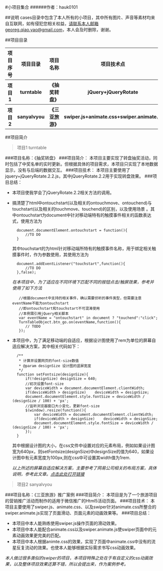 #小项目集合
######作者：hauk0101

##说明
cases目录中包含了本人所有的小项目，其中所有图片、声音等素材均来自互联网，如有侵犯您相关权益，请联系本人邮箱georeg.qiao.yao@gmail.com，本人会及时删除，谢谢。

##项目目录
<table>
	<tr>
   		<th>项目序号</th>
		<th>项目目录</th>
        <th>项目名称</th>
        <th>项目技术点</th>
    </tr>
    <tr>
        <th>项目 1</th>
		 <th>turntable</th>
        <th>《抽奖转盘》</th>
        <th>jQuery+jQueryRotate</th>
    </tr>
    <tr>
        <th>项目 2</th>
		 <th>sanyalvyou</th>
        <th>《三亚旅游》</th>
        <th>swiper.js+animate.css+swiper.animate.js</th>
    </tr>
</table>    


##项目简介
>项目1
>turntable

###项目名称：《抽奖转盘》
###项目简介：
本项目主要实现了转盘抽奖活动，同时包括了中奖名单的实时更新。但根据具体的项目需求，本项目只实现了本地数据显示，没有与后端的数据交互。
###项目技术：
本项目主要使用了jquery+jQueryRotate.2.2.js，其中jQueryRotate.2.2用于实现转盘效果。
###项目总结：
* 本项目使我学会了jQueryRotate.2.2相关方法的调用。
* 搞清楚了html中ontouchstart(以及相关的ontouchmove、ontouchend)与touchstart(以及相关的touchmove、touchend)的区别，以及使用场景 。其中ontouchstart为document中针对移动端特有的触摸事件相关的函数表达式，使用方法为

		document.documentElement.ontouchstart = function(){
			//TO DO 
		}
	其中touchstart的为html针对移动端所特有的触摸事件名称，用于绑定相关触摸事件时，作为参数使用，其使用方法为
		
		document.addEventListener("touchstart",function(){
			//TO DO
		},false);

	_在本项目中，为了适应在不同环境下匹配不同的按钮点击/触屏效果，参考并使用了如下方法_
		
		 //根据document中支持的相关事件，确认需要侦听的事件类型，但需要注意eventName不能为ontouchstart
		 //即ontouchstart和touchstart不可混淆使用
		 //本例需引用jQuery相关脚本
		 var eventName = "ontouchstart" in document ? "touchend":"click";
		 TurnTableObject.btn_go.on(eventName,function(){
        	// TODO  
   		 });

* 本项目中，为了满足移动端的自适应，根据设计图使用了rem为单位的屏幕自适应解决方案，其中相关代码如下：
		
		/**
		 * 计算并设置网页的font-size数值
		 * @param designSize 设计图的竖屏宽度
		 */
		function setFontsize(designSize){
		    if(!designSize) designSize = 640;
		    //初次设置font-size
		    var deviceWidth = document.documentElement.clientWidth;
		    if(deviceWidth > designSize)    deviceWidth = designSize;
		    document.documentElement.style.fontSize = deviceWidth / (designSize / 100) + 'px';
		    //监听浏览器窗口大小变化，更新font-size
		    $(window).resize(function(){
		        var deviceWidth = document.documentElement.clientWidth;
		        if(deviceWidth > designSize)    deviceWidth = designSize;
		        document.documentElement.style.fontSize = deviceWidth / (designSize / 100) + 'px';
		    });
		}

	
	其中根据设计图的大小，在css文件中设置对应的元素布局，例如如果设计图宽为640px，则setFontsize(designSize)中designSize的值为640，如果设计图中有元素宽度为100px,则在css中可设置其width值为1rem.
	
	_以上所述的屏幕自适应解决方案，主要参考了网易公司相关的布局方案，具体说明，参考此文章。[点击此处打开链接](http://www.codeceo.com/article/font-size-web-design.html)_


>项目2 
>sanyalvyou

###项目名称：《三亚旅游》推广案例
###项目简介：
本项目是为了一个旅游项目的营销推广活动而制作的适用于微信推广的Html5活动页面。
###项目技术：
本项目主要使用了swiper.js、animate.css、以及swiper针对animate.css所整合的swiper.animate.js实现了页面滑动、页面元素的动画效果等。
###项目总结：
* 本项目中本人能熟练使用swiper.js操作页面的滑动效果。
* 本项目中本人能配合animate.css以及swiper.animate.js使swiper页面中的元素动画效果更完美的匹配。
* 本项目中本人根据animte.css的效果，实现了页面中animate.css中没有的流星反复流动的效果。也使本人能够根据实际需求书写css动画效果。

_本人做过很多类似的swiper的项目，本项目特殊之处在于有自定义的css动画效果，以及整体项目效果还算不错，所以会提出来，作为案例参考。_